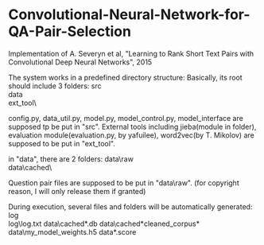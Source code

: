 # Convolutional-Neural-Network-for-QA-Pair-Selection
Implementation of A. Severyn et al, "Learning to Rank Short Text Pairs with Convolutional Deep Neural Networks", 2015 

The system works in a predefined directory structure:
Basically, its root should include 3 folders: 
src\
data\
ext_tool\

config.py, data_util.py, model.py, model_control.py, model_interface are supposed tp be put in "src\".
External tools including jieba(module in folder), evaluation module(evaluation.py, by yafuilee), word2vec(by T. Mikolov) are supposed to be put in "ext_tool\".

in "data\", there are 2 folders:
data\raw\
data\cached\

Question pair files are supposed to be put in "data\raw\". (for copyright reason, I will only release them if granted)

During execution, several files and folders will be automatically generated:
log\
log\log.txt
data\cached\*.db
data\cached\*cleaned_corpus*
data\my_model_weights.h5
data\*.score
